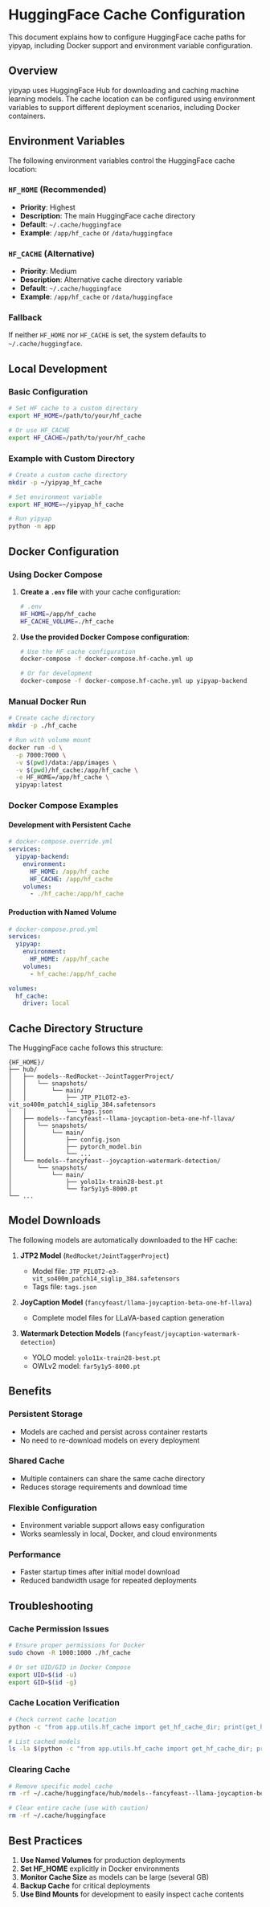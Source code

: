 # HuggingFace Cache Configuration

This document explains how to configure HuggingFace cache paths for yipyap, including Docker support and environment variable configuration.

## Overview

yipyap uses HuggingFace Hub for downloading and caching machine learning models. The cache location can be configured using environment variables to support different deployment scenarios, including Docker containers.

## Environment Variables

The following environment variables control the HuggingFace cache location:

### `HF_HOME` (Recommended)

- **Priority**: Highest
- **Description**: The main HuggingFace cache directory
- **Default**: `~/.cache/huggingface`
- **Example**: `/app/hf_cache` or `/data/huggingface`

### `HF_CACHE` (Alternative)

- **Priority**: Medium
- **Description**: Alternative cache directory variable
- **Default**: `~/.cache/huggingface`
- **Example**: `/app/hf_cache` or `/data/huggingface`

### Fallback

If neither `HF_HOME` nor `HF_CACHE` is set, the system defaults to `~/.cache/huggingface`.

## Local Development

### Basic Configuration

```bash
# Set HF cache to a custom directory
export HF_HOME=/path/to/your/hf_cache

# Or use HF_CACHE
export HF_CACHE=/path/to/your/hf_cache
```

### Example with Custom Directory

```bash
# Create a custom cache directory
mkdir -p ~/yipyap_hf_cache

# Set environment variable
export HF_HOME=~/yipyap_hf_cache

# Run yipyap
python -m app
```

## Docker Configuration

### Using Docker Compose

1. **Create a `.env` file** with your cache configuration:

    ```bash
    # .env
    HF_HOME=/app/hf_cache
    HF_CACHE_VOLUME=./hf_cache
    ```

2. **Use the provided Docker Compose configuration**:

    ```bash
    # Use the HF cache configuration
    docker-compose -f docker-compose.hf-cache.yml up

    # Or for development
    docker-compose -f docker-compose.hf-cache.yml up yipyap-backend
    ```

### Manual Docker Run

```bash
# Create cache directory
mkdir -p ./hf_cache

# Run with volume mount
docker run -d \
  -p 7000:7000 \
  -v $(pwd)/data:/app/images \
  -v $(pwd)/hf_cache:/app/hf_cache \
  -e HF_HOME=/app/hf_cache \
  yipyap:latest
```

### Docker Compose Examples

#### Development with Persistent Cache

```yaml
# docker-compose.override.yml
services:
  yipyap-backend:
    environment:
      HF_HOME: /app/hf_cache
      HF_CACHE: /app/hf_cache
    volumes:
      - ./hf_cache:/app/hf_cache
```

#### Production with Named Volume

```yaml
# docker-compose.prod.yml
services:
  yipyap:
    environment:
      HF_HOME: /app/hf_cache
    volumes:
      - hf_cache:/app/hf_cache

volumes:
  hf_cache:
    driver: local
```

## Cache Directory Structure

The HuggingFace cache follows this structure:

```plaintext
{HF_HOME}/
├── hub/
│   ├── models--RedRocket--JointTaggerProject/
│   │   └── snapshots/
│   │       └── main/
│   │           ├── JTP_PILOT2-e3-vit_so400m_patch14_siglip_384.safetensors
│   │           └── tags.json
│   ├── models--fancyfeast--llama-joycaption-beta-one-hf-llava/
│   │   └── snapshots/
│   │       └── main/
│   │           ├── config.json
│   │           ├── pytorch_model.bin
│   │           └── ...
│   └── models--fancyfeast--joycaption-watermark-detection/
│       └── snapshots/
│           └── main/
│               ├── yolo11x-train28-best.pt
│               └── far5y1y5-8000.pt
└── ...
```

## Model Downloads

The following models are automatically downloaded to the HF cache:

1. **JTP2 Model** (`RedRocket/JointTaggerProject`)
   - Model file: `JTP_PILOT2-e3-vit_so400m_patch14_siglip_384.safetensors`
   - Tags file: `tags.json`

2. **JoyCaption Model** (`fancyfeast/llama-joycaption-beta-one-hf-llava`)
   - Complete model files for LLaVA-based caption generation

3. **Watermark Detection Models** (`fancyfeast/joycaption-watermark-detection`)
   - YOLO model: `yolo11x-train28-best.pt`
   - OWLv2 model: `far5y1y5-8000.pt`

## Benefits

### Persistent Storage

- Models are cached and persist across container restarts
- No need to re-download models on every deployment

### Shared Cache

- Multiple containers can share the same cache directory
- Reduces storage requirements and download time

### Flexible Configuration

- Environment variable support allows easy configuration
- Works seamlessly in local, Docker, and cloud environments

### Performance

- Faster startup times after initial model download
- Reduced bandwidth usage for repeated deployments

## Troubleshooting

### Cache Permission Issues

```bash
# Ensure proper permissions for Docker
sudo chown -R 1000:1000 ./hf_cache

# Or set UID/GID in Docker Compose
export UID=$(id -u)
export GID=$(id -g)
```

### Cache Location Verification

```bash
# Check current cache location
python -c "from app.utils.hf_cache import get_hf_cache_dir; print(get_hf_cache_dir())"

# List cached models
ls -la $(python -c "from app.utils.hf_cache import get_hf_cache_dir; print(get_hf_cache_dir())")/hub/
```

### Clearing Cache

```bash
# Remove specific model cache
rm -rf ~/.cache/huggingface/hub/models--fancyfeast--llama-joycaption-beta-one-hf-llava

# Clear entire cache (use with caution)
rm -rf ~/.cache/huggingface
```

## Best Practices

1. **Use Named Volumes** for production deployments
2. **Set HF_HOME** explicitly in Docker environments
3. **Monitor Cache Size** as models can be large (several GB)
4. **Backup Cache** for critical deployments
5. **Use Bind Mounts** for development to easily inspect cache contents
